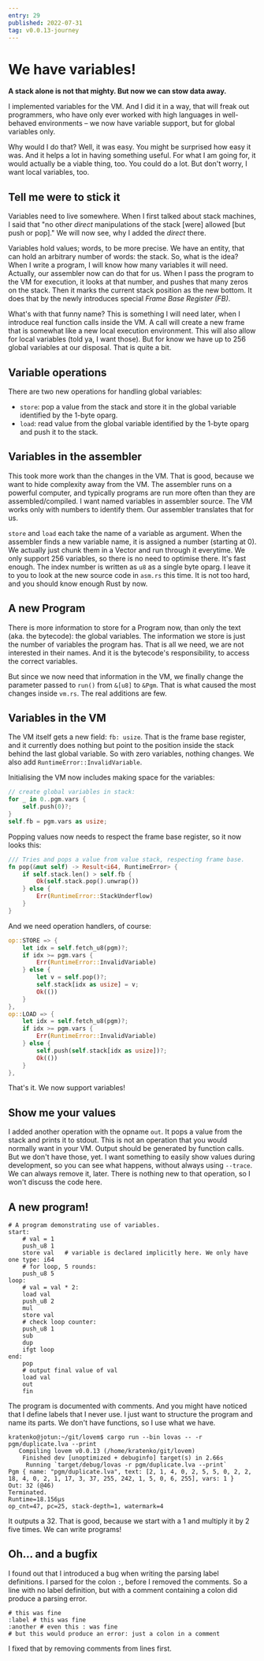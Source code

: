 ```yaml
---
entry: 29
published: 2022-07-31
tag: v0.0.13-journey
---
```


# We have variables!

__A stack alone is not that mighty. But now we can stow data away.__

I implemented variables for the VM. And I did it in a way, that will freak out 
programmers, who have only ever worked with high languages in well-behaved 
environments &ndash; we now have variable support, but for global variables only.

Why would I do that? Well, it was easy. You might be surprised how easy it was. 
And it helps a lot in having something useful. For what I am going for, it would 
actually be a viable thing, too. You could do a lot. But don't worry, I want local 
variables, too.

## Tell me were to stick it
Variables need to live somewhere. When I first talked about stack machines, I 
said that "no other *direct* manipulations of the stack [were] allowed [but push or pop]." 
We will now see, why I added the *direct* there.

Variables hold values; words, to be more precise. We have an entity, that can hold an 
arbitrary number of words: the stack. So, what is the idea? When I write a program, 
I will know how many variables it will need. Actually, our assembler now can do that for us.
When I pass the program to the VM for execution, it looks at that number, and pushes that 
many zeros on the stack. Then it marks the current stack position as the new bottom. 
It does that by the newly introduces special *Frame Base Register (FB)*.

What's with that funny name? This is something I will need later, when I introduce real 
function calls inside the VM. A call will create a new frame that is somewhat like a 
new local execution environment. This will also allow for local variables (told ya, I want those).
But for know we have up to 256 global variables at our disposal. That is quite a bit. 

## Variable operations
There are two new operations for handling global variables:

  * `store`: pop a value from the stack and store it in the global variable identified by the 1-byte oparg.
  * `load`: read value from the global variable identified by the 1-byte oparg and push it to the stack.


## Variables in the assembler
This took more work than the changes in the VM. That is good, because we want to hide complexity away from 
the VM. The assembler runs on a powerful computer, and typically programs are run more often than they are 
assembled/compiled. I want named variables in assembler source. The VM works only with numbers to identify 
them. Our assembler translates that for us.

`store` and `load` each take the name of a variable as argument. When the assembler finds a new variable name, 
it is assigned a number (starting at 0). We actually just chunk them in a Vector and run through it everytime. 
We only support 256 variables, so there is no need to optimise there. It's fast enough. The index number is 
written as `u8` as a single byte oparg. I leave it to you to look at the new source code in `asm.rs` this time.
It is not too hard, and you should know enough Rust by now.

## A new Program
There is more information to store for a Program now, than only the text (aka. the bytecode): the global 
variables. The information we store is just the number of variables the program has. That is all we need, 
we are not interested in their names. And it is the bytecode's responsibility, to access the correct variables.

But since we now need that information in the VM, we finally change the parameter passed to `run()` from 
`&[u8]` to `&Pgm`. That is what caused the most changes inside `vm.rs`. The real additions are few.

## Variables in the VM
The VM itself gets a new field: `fb: usize`. That is the frame base register, and it currently does nothing 
but point to the position inside the stack behind the last global variable. So with zero variables, nothing 
changes. We also add `RuntimeError::InvalidVariable`.

Initialising the VM now includes making space for the variables:
~~~rust title="src/vm.rs" linenums="146"
// create global variables in stack:
for _ in 0..pgm.vars {
    self.push(0)?;
}
self.fb = pgm.vars as usize;
~~~

Popping values now needs to respect the frame base register, so it now looks this:
~~~rust title="src/vm.rs" linenums="68"
/// Tries and pops a value from value stack, respecting frame base.
fn pop(&mut self) -> Result<i64, RuntimeError> {
    if self.stack.len() > self.fb {
        Ok(self.stack.pop().unwrap())
    } else {
        Err(RuntimeError::StackUnderflow)
    }
}
~~~

And we need operation handlers, of course:
~~~rust title="src/vm.rs" linenums="304"
op::STORE => {
    let idx = self.fetch_u8(pgm)?;
    if idx >= pgm.vars {
        Err(RuntimeError::InvalidVariable)
    } else {
        let v = self.pop()?;
        self.stack[idx as usize] = v;
        Ok(())
    }
},
op::LOAD => {
    let idx = self.fetch_u8(pgm)?;
    if idx >= pgm.vars {
        Err(RuntimeError::InvalidVariable)
    } else {
        self.push(self.stack[idx as usize])?;
        Ok(())
    }
},
~~~

That's it. We now support variables!

## Show me your values
I added another operation with the opname `out`. It pops a value from the stack and prints it 
to stdout. This is not an operation that you would normally want in your VM. Output should be 
generated by function calls. But we don't have those, yet. I want something to easily show values 
during development, so you can see what happens, without always using `--trace`. We can always 
remove it, later. There is nothing new to that operation, so I won't discuss the code here.

## A new program!
~~~title="pgm/duplicate.lva" linenums="1"
# A program demonstrating use of variables.
start:
    # val = 1
    push_u8 1
    store val   # variable is declared implicitly here. We only have one type: i64
    # for loop, 5 rounds:
    push_u8 5
loop:
    # val = val * 2:
    load val
    push_u8 2
    mul
    store val
    # check loop counter:
    push_u8 1
    sub
    dup
    ifgt loop
end:
    pop
    # output final value of val
    load val
    out
    fin
~~~

The program is documented with comments. And you might have noticed that I define labels that I never use.
I just want to structure the program and name its parts. We don't have functions, so I use what we have.

~~~hl_lines="6"
kratenko@jotun:~/git/lovem$ cargo run --bin lovas -- -r pgm/duplicate.lva --print
   Compiling lovem v0.0.13 (/home/kratenko/git/lovem)
    Finished dev [unoptimized + debuginfo] target(s) in 2.66s
     Running `target/debug/lovas -r pgm/duplicate.lva --print`
Pgm { name: "pgm/duplicate.lva", text: [2, 1, 4, 0, 2, 5, 5, 0, 2, 2, 18, 4, 0, 2, 1, 17, 3, 37, 255, 242, 1, 5, 0, 6, 255], vars: 1 }
Out: 32 (@46)
Terminated.
Runtime=18.156µs
op_cnt=47, pc=25, stack-depth=1, watermark=4
~~~

It outputs a 32. That is good, because we start with a 1 and multiply it by 2 five times. We can write 
programs!

## Oh... and a bugfix
I found out that I introduced a bug when writing the parsing label definitions. 
I parsed for the colon `:`, before I removed the comments. So a line with no 
label definition, but with a comment containing a colon did produce a parsing error.

~~~ hl_lines="4"
# this was fine
:label # this was fine
:another # even this : was fine
# but this would produce an error: just a colon in a comment
~~~

I fixed that by removing comments from lines first.
